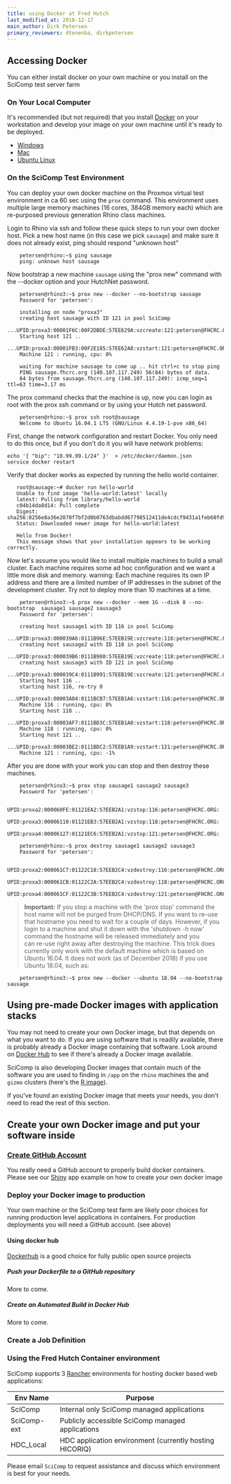 ```yaml
---
title: using Docker at Fred Hutch
last_modified_at: 2018-12-17
main_author: Dirk Petersen
primary_reviewers: dtenenba, dirkpetersen
---
```


## Accessing Docker
You can either install docker on your own machine or you install on the SciComp test server farm 

### On Your Local Computer

It's recommended (but not required) that you install
[Docker](https://www.docker.com/) on your workstation
and develop your image on your own machine until it's ready to be deployed.

* [Windows](https://www.docker.com/docker-windows)
* [Mac](https://www.docker.com/docker-mac)
* [Ubuntu Linux](https://www.docker.com/docker-ubuntu)


### On the SciComp Test Environment

You can deploy your own docker machine on the Proxmox virtual test environment in ca 60 sec using the `prox` command. 
This environment uses multiple large memory machines (16 cores, 384GB memory each) which are re-purposed previous generation Rhino class machines.

Login to Rhino via ssh and follow these quick steps to run your own docker host.  Pick a new host name (in this case we pick `sausage`) and  make sure it does not already exist, ping should respond "unknown host"

```
    petersen@rhino:~$ ping sausage
    ping: unknown host sausage
```

Now bootstrap a new machine `sausage` using the "prox new" command  with the --docker option and your HutchNet password.

```
    petersen@rhino3:~$ prox new --docker --no-bootstrap sausage
    Password for 'petersen':

    installing on node "proxa3"
    creating host sausage with ID 121 in pool SciComp
        ...UPID:proxa3:00001F6C:00F2DBDE:57EE629A:vzcreate:121:petersen@FHCRC.ORG:
    ​Starting host 121 ..
        ...UPID:proxa3:00001FB3:00F2E185:57EE62A8:vzstart:121:petersen@FHCRC.ORG:
    Machine 121 : running, cpu: 0% 

    waiting for machine sausage to come up .. hit ctrl+c to stop ping
    PING sausage.fhcrc.org (140.107.117.249) 56(84) bytes of data.
    64 bytes from sausage.fhcrc.org (140.107.117.249): icmp_seq=1 ttl=63 time=3.17 ms
```

The prox command checks that the machine is up, now you can login as root with the prox ssh command or by using your Hutch net password.

```   
    petersen@rhino:~$ prox ssh root@sausage
    Welcome to Ubuntu 16.04.1 LTS (GNU/Linux 4.4.19-1-pve x86_64)
```

First, change the network configuration and restart Docker. You only need to do this once, but if you don't
do it you will have network problems:

```
echo '{ "bip": "10.99.99.1/24" }'  > /etc/docker/daemon.json
service docker restart
```

Verify that docker works as expected by running the hello world container.

 ```   
    root@sausage:~# docker run hello-world
    Unable to find image 'hello-world:latest' locally
    latest: Pulling from library/hello-world
    c04b14da8d14: Pull complete 
    Digest: sha256:0256e8a36e2070f7bf2d0b0763dbabdd67798512411de4cdcf9431a1feb60fd9
    Status: Downloaded newer image for hello-world:latest

    Hello from Docker!
    This message shows that your installation appears to be working correctly.
```    

Now let's assume you would like to install multiple machines to build a small cluster. Each machine requires some ad hoc configuration and we want a little more disk and memory. warning: Each machine requires its own IP address and there are a limited number of IP addresses in the subnet of the development cluster. Try not to deploy more than 10 machines at a time.

```
    petersen@rhino3:~$ prox new --docker --mem 1G --disk 8 --no-bootstrap  sausage1 sausage2 sausage3
    Password for 'petersen':

    creating host sausage1 with ID 116 in pool SciComp
        ...UPID:proxa3:000039A6:0111B96E:57EEB19E:vzcreate:116:petersen@FHCRC.ORG:
    creating host sausage2 with ID 118 in pool SciComp
        ...UPID:proxa3:000039B6:0111B980:57EEB19E:vzcreate:118:petersen@FHCRC.ORG:
    creating host sausage3 with ID 121 in pool SciComp
        ...UPID:proxa3:000039C4:0111B991:57EEB19E:vzcreate:121:petersen@FHCRC.ORG:
    Starting host 116 ..
    starting host 116, re-try 0
        ...UPID:proxa3:00003A04:0111BCB7:57EEB1A6:vzstart:116:petersen@FHCRC.ORG:
    Machine 116 : running, cpu: 0% 
    Starting host 118 ..
        ...UPID:proxa3:00003AF7:0111BD3C:57EEB1A8:vzstart:118:petersen@FHCRC.ORG:
    Machine 118 : running, cpu: 0% 
    Starting host 121 ..
        ...UPID:proxa3:00003BE2:0111BDC2:57EEB1A9:vzstart:121:petersen@FHCRC.ORG:
    Machine 121 : running, cpu: -1% 
```

After you are done with your work you can stop and then destroy these machines.

```
    petersen@rhino3:~$ prox stop sausage1 sausage2 sausage3
    Password for 'petersen':

    UPID:proxa2:000060FE:01121EA2:57EEB2A1:vzstop:116:petersen@FHCRC.ORG:
    UPID:proxa3:00006110:01121EB3:57EEB2A1:vzstop:118:petersen@FHCRC.ORG:
    UPID:proxa4:00006127:01121EC6:57EEB2A1:vzstop:121:petersen@FHCRC.ORG:

    petersen@rhino:~$ prox destroy sausage1 sausage2 sausage3
    Password for 'petersen':

    UPID:proxa2:000061C7:01122C18:57EEB2C4:vzdestroy:116:petersen@FHCRC.ORG:
    UPID:proxa3:000061CB:01122C2A:57EEB2C4:vzdestroy:118:petersen@FHCRC.ORG:
    UPID:proxa4:000061CF:01122C3B:57EEB2C4:vzdestroy:121:petersen@FHCRC.ORG:​​
```

>**Important:** If you stop a machine with the 'prox stop' command the host name will not be purged from DHCP/DNS. If you want to re-use that hostname you need to wait for a couple of days. 
However, if you login to a machine and shut it down with  the 'shutdown -h now' command the hostname will be released immediately and you  
can re-use right away after destroying the machine. 
This trick does currently only work with the default machine which is based on Ubuntu 16.04. It does not work (as of December 2018) if you use Ubuntu 18.04, such as:

```
    petersen@rhino3:~$ prox new --docker --ubuntu 18.04 --no-bootstrap sausage
```

## Using pre-made Docker images with application stacks

You may not need to create your own Docker image, but that depends on what you  want to do. If you are using software that is readily available, there is probably already a Docker image containing that software. 
Look around on [Docker Hub](https://hub.docker.com/) to see if there's already a Docker image available.

SciComp is also developing Docker images that contain much of the software you are used to finding in `/app` on the `rhino` machines the and `gizmo` clusters (here's the [R image](https://hub.docker.com/r/fredhutch/ls2_r/)).

If you've found an existing Docker image that meets your needs, you don't
need to read the rest of this section.

## Create your own Docker image and put your software inside

### [Create GitHub Account](/scicomputing/software_managecode/)

You really need a GitHub account to properly build docker containers. Please see our [Shiny](/compdemos/shiny/) app example on how to create your own docker image  

### Deploy your Docker image to production

Your own machine or the SciComp test farm are likely poor choices for running production level
applications in containers. For production deployments you will need a GitHub account. (see above)

#### Using docker hub 

[Dockerhub](https://hub.docker.com/) is a good choice for fully public open source projects 

##### Push your Dockerfile to a GitHub repository
More to come.
##### Create an Automated Build in Docker Hub
More to come.
### Create a Job Definition

### Using the Fred Hutch Container environment

SciComp supports 3 [Rancher](https://rancher.com/) environments for hosting docker 
based web applications:

| Env Name | Purpose  |
|------|------|
|SciComp     |Internal only SciComp managed applications  |
|SciComp-ext |Publicly accessible SciComp managed applications |
|HDC_Local   |HDC application environment (currently hosting HICORIQ)

Please email `SciComp` to request assistance and discuss which environment is best for your needs.





